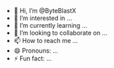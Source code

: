 - 👋 Hi, I’m @ByteBlastX
- 👀 I’m interested in ...
- 🌱 I’m currently learning ...
- 💞️ I’m looking to collaborate on ...
- 📫 How to reach me ...
- 😄 Pronouns: ...
- ⚡ Fun fact: ...

<!---
ByteBlastX/ByteBlastX is a ✨ special ✨ repository because its `README.md` (this file) appears on your GitHub profile.
You can click the Preview link to take a look at your changes.
--->
